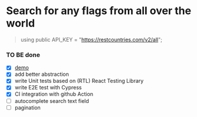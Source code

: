 # Search for any flags from all over the world

> using public API_KEY = "https://restcountries.com/v2/all";

### TO BE done
- [x] [demo](https://search-flag.netlify.app/)
- [x] add better abstraction
- [x] write Unit tests based on (RTL) React Testing Library 
- [x] write E2E test with Cypress
- [x] CI integration with github Action 
- [ ] autocomplete search text field 
- [ ] pagination
